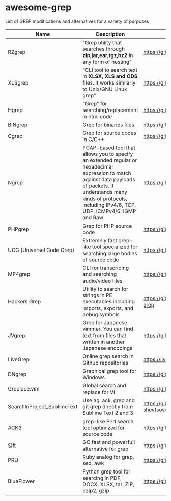 # awesome-grep
List of GREP modifications and alternatives for a variety of purposes

| Name             | Description             | Link.       | 
|------------------|-------------------------|-------------|
| RZgrep | "Grep utility that searches through <b>zip,jar,ear,tgz,bz2</b> in any form of nesting" |  https://github.com/MoserMichael/rzgrep | 
| XLSgrep | "CLI tool to search text in <b>XLSX, XLS and ODS</b> files. It works similarly to Unix/GNU Linux grep" | https://github.com/zazuum/xlsxgrep |
| Hgrep | "Grep" for searching/replacement in html code | https://github.com/TUVIMEN/hgrep |
| BINgrep | Grep for binaries files | https://github.com/m4b/bingrep |
| Cgrep | Grep for source codes in C/C++ | https://github.com/awgn/cgrep|
| Ngrep | PCAP-based tool that allows you to specify an extended regular or hexadecimal expression to match against data payloads of packets. It understands many kinds of protocols, including IPv4/6, TCP, UDP, ICMPv4/6, IGMP and Raw | https://github.com/jpr5/ngrep|
| PHPgrep | Grep for PHP source code | https://github.com/quasilyte/phpgrep|
| UCG (Universal Code Grep)| Extremely fast grep-like tool specialized for searching large bodies of source code | https://github.com/gvansickle/ucg |
| MP4grep | CLI for transcribing and searching audio/video files | https://github.com/o-oconnell/mp4grep|
| Hackers Grep | Utility to search for strings in PE executables including imports, exports, and debug symbols | https://github.com/codypierce/hackers-grep |
| JVgrep| Grep for Japanese vimmer. You can find text from files that written in another Japanese encodings | https://github.com/mattn/jvgrep |
| LiveGrep | Online grep search in Github repositories | https://livegrep.com/ | 
| DNgrep | Graphical grep tool for Windows | https://github.com/dnGrep/dnGrep|
| Greplace.vim | Global search and replace for VI|https://github.com/skwp/greplace.vim|
| SearchInProject_SublimeText | Use ag, ack, grep and git grep directly from Sublime Text 2 and 3 | https://github.com/leonid-shevtsov/SearchInProject_SublimeText |
| ACK3 | grep-like Perl search tool optimized for source code | https://github.com/beyondgrep/ack3|
| Sift | GO fast and powerfull alternative for grep | https://github.com/svent/sift |
| PRU | Ruby analog for grep, sed, awk | https://github.com/grosser/pru|
| BlueFlower | Python grep tool for searcing in PDF, DOCX, XLSX, tar, ZIP, bzip2, gzip |https://github.com/veorq/blueflower |
